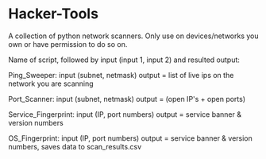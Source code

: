 # Hacker-Tools
A collection of python network scanners.
Only use on devices/networks you own or have permission to do so on.

Name of script, followed by input (input 1, input 2) and resulted output:


Ping_Sweeper:
input (subnet, netmask)
output = list of live ips on the network you are scanning


Port_Scanner:
input (subnet, netmask)
output = (open IP's + open ports)

Service_Fingerprint:
input (IP, port numbers)
output = service banner & version numbers

OS_Fingerprint:
input (IP, port numbers)
output = service banner & version numbers, saves data to scan_results.csv




